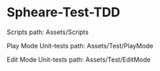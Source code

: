 # Spheare-Test-TDD

Scripts path: Assets/Scripts

Play Mode Unit-tests path: Assets/Test/PlayMode

Edit Mode Unit-tests path: Assets/Test/EditMode
